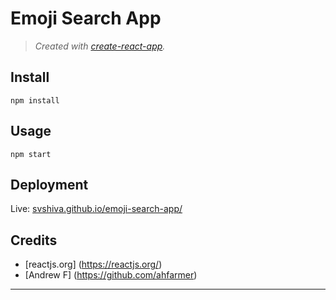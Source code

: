 # Emoji Search App
 
> *Created with [create-react-app](https://reactjs.org/).*

## Install

`npm install`

## Usage

`npm start`


## Deployment

Live: [svshiva.github.io/emoji-search-app/](https://svshiva.github.io/emoji-search-app/)



## Credits

- [reactjs.org] (https://reactjs.org/)
- [Andrew F] (https://github.com/ahfarmer)

---